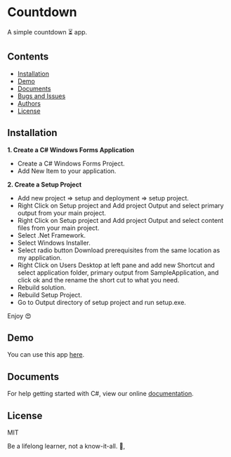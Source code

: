 # Countdown

A simple countdown ⏳ app.

## Contents

* [Installation](#installation)
* [Demo](#demo)
* [Documents](#documents)
* [Bugs and Issues](#bugs-and-issues)
* [Authors](#authors)
* [License](#license)

## Installation

**1. Create a C# Windows Forms Application**

* Create a C# Windows Forms Project.
* Add New Item to your application.

**2. Create a Setup Project**

* Add new project => setup and deployment => setup project.
* Right Click on Setup project and Add project Output and select primary output from your main project.
* Right Click on Setup project and Add project Output and select content files from your main project.
* Select .Net Framework.
* Select Windows Installer.
* Select radio button Download prerequisites from the same location as my application.
* Right Click on Users Desktop at left pane and add new Shortcut and select application folder, primary output from SampleApplication, and click ok and the rename the short cut to what you need.
* Rebuild solution.
* Rebuild Setup Project.
* Go to Output directory of setup project and run setup.exe.

Enjoy 😍

## Demo

You can use this app [here](https://drive.google.com/file/d/18KXJYTCx-77Fm9jR-nFuBNmlnb07WDdL/view?usp=sharing).

## Documents

For help getting started with C#, view our online [documentation](https://docs.microsoft.com/en-us/dotnet/csharp/).

## License

MIT


<!-- INSPIRATIONAL_QUOTE_START -->
Be a lifelong learner, not a know-it-all.
👀,
<!-- INSPIRATIONAL_QUOTE_END -->
